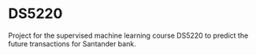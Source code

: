 # DS5220
Project for the supervised machine learning course DS5220 to predict the future transactions for Santander bank.
